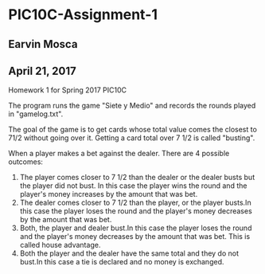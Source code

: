 # PIC10C-Assignment-1
## Earvin Mosca  
## April 21, 2017

Homework 1 for Spring 2017 PIC10C

  

   The program runs the game "Siete y Medio" and records the rounds played in "gamelog.txt".  

The goal of the game is to get cards whose total value comes the closest to 71/2 without going over it. Getting a card total over 7 1/2 is called "busting". 

When a player makes a bet against the dealer. There are 4 possible outcomes:

1. The player comes closer to 7 1/2 than the dealer or the dealer busts but the player did not bust. In this case the player wins the round and the player's money increases by the amount that was bet.
1. The dealer comes closer to 7 1/2 than the player, or the player busts.In this case the player loses the round and the player's money decreases by the amount that was bet.
1. Both, the player and dealer bust.In this case the player loses the round and the player's money decreases by the amount that was bet. This is called house advantage. 
1. Both the player and the dealer have the same total and  they do not bust.In this case a tie is declared and no money is exchanged.
